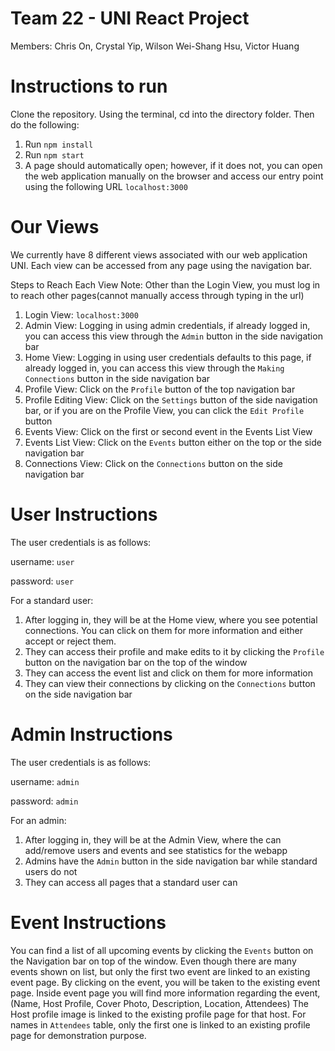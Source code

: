 # Team 22 - UNI React Project
Members: Chris On, Crystal Yip, Wilson Wei-Shang Hsu, Victor Huang

# Instructions to run
Clone the repository. Using the terminal, cd into the directory folder. Then do the following:
1. Run `npm install`
2. Run `npm start`
3. A page should automatically open; however, if it does not, you can open the web application manually on the browser
   and access our entry point using the following URL `localhost:3000`

# Our Views
We currently have 8 different views associated with our web application UNI. Each view can be accessed from any page using the navigation bar. 

Steps to Reach Each View
Note: Other than the Login View, you must log in to reach other pages(cannot manually access through typing in the url)

1. Login View: `localhost:3000`
2. Admin View: Logging in using admin credentials, if already logged in, 
               you can access this view through the `Admin` button in the side navigation bar
3. Home View: Logging in using user credentials defaults to this page, if already logged in,
			  you can access this view through the `Making Connections` button in the side navigation bar
4. Profile View: Click on the `Profile` button of the top navigation bar
5. Profile Editing View: Click on the `Settings` button of the side navigation bar,
					     or if you are on the Profile View, you can click the `Edit Profile` button
6. Events View: Click on the first or second event in the Events List View
7. Events List View: Click on the `Events` button either on the top or the side navigation bar
8. Connections View: Click on the `Connections` button on the side navigation bar

# User Instructions
The user credentials is as follows:

username: `user`

password: `user`

For a standard user:

1. After logging in, they will be at the Home view, where you see potential connections. You can click on them for more information and either accept or reject them.
2. They can access their profile and make edits to it by clicking the `Profile` button on the navigation bar on the top of the window
3. They can access the event list and click on them for more information
4. They can view their connections by clicking on the `Connections` button on the side navigation bar

# Admin Instructions
The user credentials is as follows:

username: `admin`

password: `admin`

For an admin:

1. After logging in, they will be at the Admin View, where the can add/remove users and events and see statistics for the webapp
2. Admins have the `Admin` button in the side navigation bar while standard users do not
3. They can access all pages that a standard user can

# Event Instructions
You can find a list of all upcoming events by clicking the `Events` button on the Navigation bar on top of the window. 
Even though there are many events shown on list, but only the first two event are linked to an existing event page. By clicking on the event, you will be taken to the existing event page.
Inside event page you will find more information regarding the event, (Name, Host Profile, Cover Photo, Description, Location, Attendees) The Host profile image is linked to the existing profile page for that host. For names in `Attendees` table, only the first one is linked to an existing profile page for demonstration purpose. 
